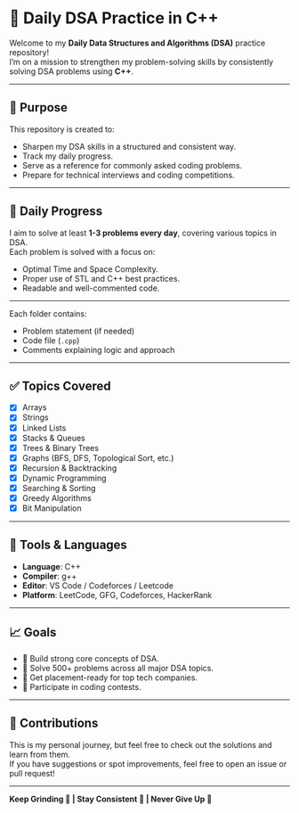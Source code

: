 # 🚀 Daily DSA Practice in C++

Welcome to my **Daily Data Structures and Algorithms (DSA)** practice repository!  
I’m on a mission to strengthen my problem-solving skills by consistently solving DSA problems using **C++**.

---

## 🧠 Purpose

This repository is created to:
- Sharpen my DSA skills in a structured and consistent way.
- Track my daily progress.
- Serve as a reference for commonly asked coding problems.
- Prepare for technical interviews and coding competitions.

---

## 📅 Daily Progress

I aim to solve at least **1-3 problems every day**, covering various topics in DSA.  
Each problem is solved with a focus on:
- Optimal Time and Space Complexity.
- Proper use of STL and C++ best practices.
- Readable and well-commented code.

---


Each folder contains:
- Problem statement (if needed)
- Code file (`.cpp`)
- Comments explaining logic and approach

---

## ✅ Topics Covered

- [x] Arrays
- [x] Strings
- [x] Linked Lists
- [x] Stacks & Queues
- [x] Trees & Binary Trees
- [x] Graphs (BFS, DFS, Topological Sort, etc.)
- [x] Recursion & Backtracking
- [x] Dynamic Programming
- [x] Searching & Sorting
- [x] Greedy Algorithms
- [x] Bit Manipulation

---

## 🔧 Tools & Languages

- **Language**: C++
- **Compiler**: g++
- **Editor**: VS Code / Codeforces / Leetcode
- **Platform**: LeetCode, GFG, Codeforces, HackerRank

---

## 📈 Goals

- 📍 Build strong core concepts of DSA.
- 📍 Solve 500+ problems across all major DSA topics.
- 📍 Get placement-ready for top tech companies.
- 📍 Participate in coding contests.

---

## 🙌 Contributions

This is my personal journey, but feel free to check out the solutions and learn from them.  
If you have suggestions or spot improvements, feel free to open an issue or pull request!

---

**Keep Grinding 💪 | Stay Consistent 🔁 | Never Give Up 🚀**



